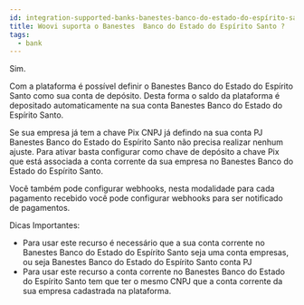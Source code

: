 ```yaml
---
id: integration-supported-banks-banestes-banco-do-estado-do-espírito-santo
title: Woovi suporta o Banestes  Banco do Estado do Espírito Santo ?
tags:
  - bank
---
```


Sim.

Com a plataforma é possível definir o Banestes  Banco do Estado do Espírito Santo como sua conta de depósito. Desta forma o saldo da plataforma é depositado automaticamente na sua conta Banestes  Banco do Estado do Espírito Santo.

Se sua empresa já tem a chave Pix CNPJ já defindo na sua conta PJ Banestes  Banco do Estado do Espírito Santo não precisa realizar nenhum ajuste. Para ativar basta configurar como chave de depósito a chave Pix que está associada a conta corrente da sua empresa no Banestes  Banco do Estado do Espírito Santo.

Você também pode configurar webhooks, nesta modalidade para cada pagamento recebido você pode configurar webhooks para ser notificado de pagamentos.

Dicas Importantes:

- Para usar este recurso é necessário que a sua conta corrente no Banestes  Banco do Estado do Espírito Santo seja uma conta empresas, ou seja Banestes  Banco do Estado do Espírito Santo conta PJ
- Para usar este recurso a conta corrente no Banestes  Banco do Estado do Espírito Santo tem que ter o mesmo CNPJ que a conta corrente da sua empresa cadastrada na plataforma.
